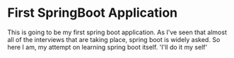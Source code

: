 


<h1>First SpringBoot Application</h1>
<p>This is going to be my first spring boot application. As I've seen that almost all of the interviews that are taking place, spring boot is widely asked. So here I am, my attempt on learning spring boot itself. 'I'll do it my self'</p>
